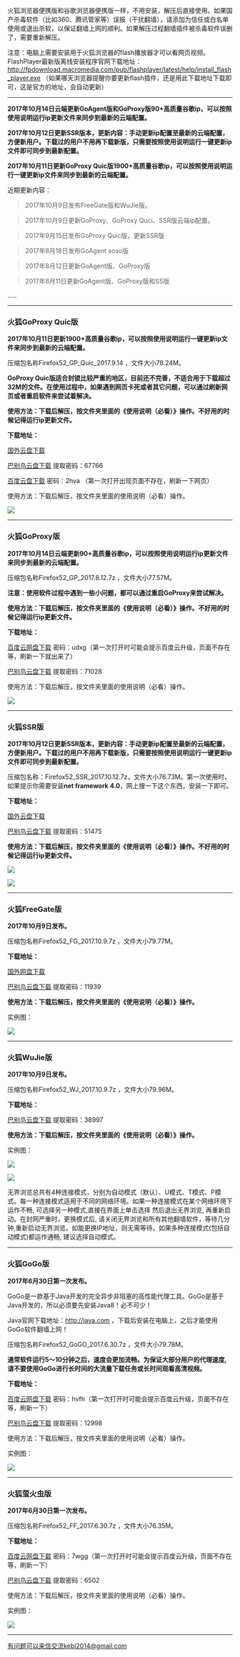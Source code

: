 火狐浏览器便携版和谷歌浏览器便携版一样，不用安装，解压后直接使用。如果国产杀毒软件（比如360、腾讯管家等）误报（干扰翻墙），请添加为信任或白名单使用或退出杀软，以保证翻墙上网的顺利。如果解压过程翻墙插件被杀毒软件误删了，需要重新解压。

注意：电脑上需要安装用于火狐浏览器的flash播放器才可以看网页视频。FlashPlayer最新版离线安装程序官网下载地址：
http://fpdownload.macromedia.com/pub/flashplayer/latest/help/install_flash_player.exe （如果哪天浏览器提醒你要更新flash插件，还是用此下载地址下载即可，这是官方的地址，会自动更新）

***

**2017年10月14日云端更新GoAgent版和GoProxy版90+高质量谷歌ip，可以按照使用说明运行ip更新文件来同步到最新的云端配置。**

**2017年10月12日更新SSR版本，更新内容：手动更新ip配置至最新的云端配置，方便新用户。下载过的用户不用再下载新版，只需要按照使用说明运行一键更新ip文件即可同步到最新配置。**

**2017年10月11日更新GoProxy Quic版1900+高质量谷歌ip，可以按照使用说明运行一键更新ip文件来同步到最新的云端配置。**

近期更新内容：

> 2017年10月9日发布FreeGate版和WuJie版。

> 2017年10月9日更新GoProxy、GoProxy Quci、SSR版云端ip配置。

> 2017年9月15日发布GoProxy Quic版，更新SSR版

> 2017年8月18日发布GoAgent soso版

> 2017年8月12日更新GoAgent版、GoProxy版

> 2017年8月11日更新GoAgent版、GoProxy版和SS版

.....

***

### 火狐GoProxy Quic版

**2017年10月11日更新1900+高质量谷歌ip，可以按照使用说明运行一键更新ip文件来同步到最新的云端配置。**

压缩包名称Firefox52_GP_Quic_2017.9.14 ，文件大小78.24M。

**GoProxy Quic版适合封锁比较严重的地区，目前还不完善，不适合用于下载超过32M的文件。在使用过程中，如果遇到网页卡死或者其它问题，可以通过刷新网页或者重启软件来尝试着解决。**

**使用方法：下载后解压，按文件夹里面的《使用说明（必看）》操作。不好用的时候记得运行ip更新文件。**

**下载地址：**

[国外云盘下载](https://nofile.io/f/3R9yK5hhZJt/Firefox52_GP_Quic_2017.9.14.7z) 

[巴别鸟云盘下载](http://www.babel.cc/share.do?s=4037529818847718) 提取密码：67766

[百度云盘下载](https://pan.baidu.com/s/1dEJYZdB) 密码：2hva （第一次打开出现页面不存在，刷新一下网页）

使用方法：下载后解压，按文件夹里面的使用说明（必看）操作。

![](https://raw.githubusercontent.com/Alvin9999/pac2/master/softimag/52firefoxgp001.png)


***


### 火狐GoProxy版

**2017年10月14日云端更新90+高质量谷歌ip，可以按照使用说明运行ip更新文件来同步到最新的云端配置。**

压缩包名称Firefox52_GP_2017.8.12.7z ，文件大小77.57M。


**注意：使用软件过程中遇到一些小问题，都可以通过重启GoProxy来尝试解决。**

**使用方法：下载后解压，按文件夹里面的《使用说明（必看）》操作。不好用的时候记得运行ip更新文件。**

**下载地址：**

[百度云网盘下载](http://pan.baidu.com/s/1jIzKoVO) 密码：udxg（第一次打开时可能会提示百度云升级，页面不存在等，刷新一下就出来了）

[巴别鸟云盘下载](https://www.babel.cc/share.do?s=8012657216780421) 提取密码：71028


使用方法：下载后解压，按文件夹里面的使用说明（必看）操作。

![](https://raw.githubusercontent.com/Alvin9999/pac2/master/softimag/52firefoxgp001.png)


***

### 火狐SSR版

**2017年10月12日更新SSR版本，更新内容：手动更新ip配置至最新的云端配置，方便新用户。下载过的用户不用再下载新版，只需要按照使用说明运行一键更新ip文件即可同步到最新配置。**

压缩包名称：Firefox52_SSR_2017.10.12.7z，文件大小76.73M。第一次使用时，如果提示你需要安装**net framework 4.0**，网上搜一下这个东西，安装一下即可。

**下载地址：**

[国外云盘下载](https://nofile.io/f/ayVJGwrT3FE#8934571271d788f0) 

[巴别鸟云盘下载](https://www.babel.cc/share.do?s=2432942016487657) 提取密码：51475

**使用方法：下载后解压，按文件夹里面的《使用说明（必看）》操作。不好用的时候记得运行ip更新文件。**

![](https://raw.githubusercontent.com/Alvin9999/pac2/master/softimag/52firefoxss001.png)

![](https://raw.githubusercontent.com/Alvin9999/pac2/master/ss001.PNG)


***


### 火狐FreeGate版

**2017年10月9日发布。**

压缩包名称Firefox52_FG_2017.10.9.7z  ，文件大小79.77M。

**下载地址：**

[国外网盘下载](https://nofile.io/f/z7EFydYQtZV#070561b436fa01cb) 

[巴别鸟云盘下载](http://www.babel.cc/share.do?s=1885416349677891) 提取密码：11939

**使用方法：下载后解压，按文件夹里面的《使用说明（必看）》操作。**

实例图：

![](https://raw.githubusercontent.com/Alvin9999/PAC/master/download/52freegate.PNG)


***

### 火狐WuJie版

**2017年10月9日发布。**

压缩包名称Firefox52_WJ_2017.10.9.7z  ，文件大小79.96M。

**下载地址：**

[巴别鸟云盘下载](http://www.babel.cc/share.do?s=604665650110588) 提取密码：38997


**使用方法：下载后解压，按文件夹里面的《使用说明（必看）》操作。**

实例图：

![](https://raw.githubusercontent.com/Alvin9999/PAC/master/download/52wujie1.PNG)

![](https://raw.githubusercontent.com/Alvin9999/PAC/master/download/wujie2.png)

无界浏览总共有4种连接模式，分别为自动模式（默认）、U模式、T模式、P模式。每一种连接模式适用于不同的网络环境。如果一种连接模式在某个网络环境下运作不畅, 可选择另一种模式,直接在界面上单击选择 然后退出无界浏览, 再重新启动。在封网严重时，更换模式后, 请关闭无界浏览和所有其他翻墙软件，等待几分钟,重新启动无界浏览。如能更换IP地址，则无需等待。如果多种连接模式(包括自动模式)都运作通畅, 建议选择自动模式。


***

### 火狐GoGo版

**2017年6月30日第一次发布。**

GoGo是一款基于Java开发的完全异步非阻塞的高性能代理工具。GoGo是基于Java开发的，所以必须要先安装Java8！必不可少！

Java官网下载地址：http://java.com ，下载后安装在电脑上，之后才能使用GoGo软件翻墙上网！

压缩包名称Firefox52_GoGO_2017.6.30.7z ，文件大小79.78M。

**通常软件运行5～10分钟之后，速度会更加流畅。为保证大部分用户的代理速度, 请不要使用GoGo进行长时间的大流量下载任务或长时间观看高清视频。**


**下载地址：**

[百度云网盘下载](http://pan.baidu.com/s/1qXNBOdA) 密码：hvfh（第一次打开时可能会提示百度云升级，页面不存在等，刷新一下）

[巴别鸟云盘下载](http://www.babel.cc/share.do?s=975553020309647) 提取密码：12998


使用方法：下载后解压，按文件夹里面的使用说明（必看）操作。

实例图：

![](https://raw.githubusercontent.com/Alvin9999/pac2/master/火狐GoGo1.png)

***

### 火狐萤火虫版

**2017年6月30日第一次发布。**

压缩包名称Firefox52_FF_2017.6.30.7z ，文件大小76.35M。

**下载地址：**

[百度云网盘下载](http://pan.baidu.com/s/1pLCyIiZ) 密码：7wgg（第一次打开时可能会提示百度云升级，页面不存在等，刷新一下）

[巴别鸟云盘下载](http://www.babel.cc/share.do?s=3806614586666996) 提取密码：6502


使用方法：下载后解压，按文件夹里面的使用说明（必看）操作。

实例图：

![](https://raw.githubusercontent.com/Alvin9999/pac2/master/火狐FF1.png)

***

有问题可以来信交流kebi2014@gmail.com